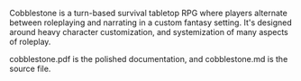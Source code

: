 Cobblestone is a turn-based survival tabletop RPG where players alternate between roleplaying and narrating in a custom fantasy setting. It's designed around heavy character customization, and systemization of many aspects of roleplay.

cobblestone.pdf is the polished documentation, and cobblestone.md is the source file.
